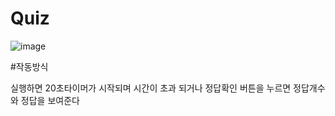# Quiz
![image](https://user-images.githubusercontent.com/104971202/176677852-d09589ce-f27f-475d-ba49-10a38bdd2b77.png)

#작동방식

실행하면 20초타이머가 시작되며 시간이 초과 되거나 정답확인 버튼을 누르면 정답개수와 정답을 보여준다

